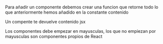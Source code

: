 Para añadir un componente debemos crear una funcion que retorne todo lo que anteriormente hemos añadido en la constante contenido

Un compente te devuelve contenido jsx

Los componentes debe empezar en mayusculas, los que no empiezan por mayusculas son componentes propios de React

